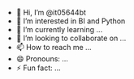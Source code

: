 - 👋 Hi, I’m @it05644bt
- 👀 I’m interested in BI and Python
- 🌱 I’m currently learning ...
- 💞️ I’m looking to collaborate on ...
- 📫 How to reach me ...
- 😄 Pronouns: ...
- ⚡ Fun fact: ...

<!---
it05644bt/it05644bt is a ✨ special ✨ repository because its `README.md` (this file) appears on your GitHub profile.
You can click the Preview link to take a look at your changes.
--->
